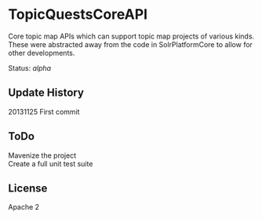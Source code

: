 TopicQuestsCoreAPI
==================

Core topic map APIs which can support topic map projects of various kinds. These were abstracted away from the code in SolrPlatformCore to allow for other developments.

Status: *alpha*<br/>

## Update History ##
20131125 First commit

## ToDo ##
Mavenize the project<br/>
Create a full unit test suite

## License ##
Apache 2

